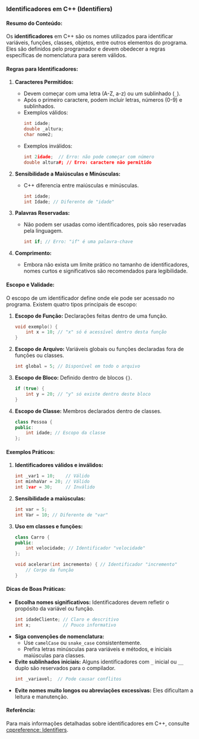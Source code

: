 ### Identificadores em C++ (Identifiers)

#### Resumo do Conteúdo:
Os **identificadores** em C++ são os nomes utilizados para identificar variáveis, funções, classes, objetos, entre outros elementos do programa. Eles são definidos pelo programador e devem obedecer a regras específicas de nomenclatura para serem válidos.

#### Regras para Identificadores:
1. **Caracteres Permitidos:**
   - Devem começar com uma letra (A-Z, a-z) ou um sublinhado (`_`).
   - Após o primeiro caractere, podem incluir letras, números (0-9) e sublinhados.
   - Exemplos válidos:
     ```cpp
     int idade;
     double _altura;
     char nome2;
     ```
   - Exemplos inválidos:
     ```cpp
     int 2idade;  // Erro: não pode começar com número
     double altura#; // Erro: caractere não permitido
     ```

2. **Sensibilidade a Maiúsculas e Minúsculas:**
   - C++ diferencia entre maiúsculas e minúsculas.
     ```cpp
     int idade;
     int Idade; // Diferente de "idade"
     ```

3. **Palavras Reservadas:**
   - Não podem ser usadas como identificadores, pois são reservadas pela linguagem.
     ```cpp
     int if; // Erro: "if" é uma palavra-chave
     ```

4. **Comprimento:**
   - Embora não exista um limite prático no tamanho de identificadores, nomes curtos e significativos são recomendados para legibilidade.

#### Escopo e Validade:
O escopo de um identificador define onde ele pode ser acessado no programa. Existem quatro tipos principais de escopo:
1. **Escopo de Função:** Declarações feitas dentro de uma função.
   ```cpp
   void exemplo() {
       int x = 10; // "x" só é acessível dentro desta função
   }
   ```

2. **Escopo de Arquivo:** Variáveis globais ou funções declaradas fora de funções ou classes.
   ```cpp
   int global = 5; // Disponível em todo o arquivo
   ```

3. **Escopo de Bloco:** Definido dentro de blocos `{}`.
   ```cpp
   if (true) {
       int y = 20; // "y" só existe dentro deste bloco
   }
   ```

4. **Escopo de Classe:** Membros declarados dentro de classes.
   ```cpp
   class Pessoa {
   public:
       int idade; // Escopo da classe
   };
   ```

#### Exemplos Práticos:
1. **Identificadores válidos e inválidos:**
   ```cpp
   int _var1 = 10;    // Válido
   int minhaVar = 20; // Válido
   int 1var = 30;     // Inválido
   ```

2. **Sensibilidade a maiúsculas:**
   ```cpp
   int var = 5;
   int Var = 10; // Diferente de "var"
   ```

3. **Uso em classes e funções:**
   ```cpp
   class Carro {
   public:
       int velocidade; // Identificador "velocidade"
   };

   void acelerar(int incremento) { // Identificador "incremento"
       // Corpo da função
   }
   ```

#### Dicas de Boas Práticas:
- **Escolha nomes significativos:** Identificadores devem refletir o propósito da variável ou função.
  ```cpp
  int idadeCliente; // Claro e descritivo
  int x;            // Pouco informativo
  ```
- **Siga convenções de nomenclatura:**
  - Use `camelCase` ou `snake_case` consistentemente.
  - Prefira letras minúsculas para variáveis e métodos, e iniciais maiúsculas para classes.
- **Evite sublinhados iniciais:** Alguns identificadores com `_` inicial ou `__` duplo são reservados para o compilador.
  ```cpp
  int _variavel;  // Pode causar conflitos
  ```
- **Evite nomes muito longos ou abreviações excessivas:** Eles dificultam a leitura e manutenção.

#### Referência:
Para mais informações detalhadas sobre identificadores em C++, consulte [cppreference: Identifiers](https://en.cppreference.com/w/cpp/language/identifiers).